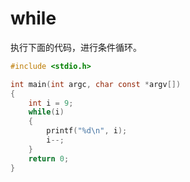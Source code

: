 # while

执行下面的代码，进行条件循环。

```c
#include <stdio.h>

int main(int argc, char const *argv[])
{
    int i = 9;
    while(i)
    {
        printf("%d\n", i);
        i--;
    }
    return 0;
}
```

